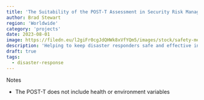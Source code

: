 ```yaml
---
title: 'The Suitability of the POST-T Assessment in Security Risk Management for Disaster Response'
author: Brad Stewart
region: 'Worldwide'
category: 'projects'
date: 2023-08-01 
image: https://filedn.eu/l2giFr0cgJdQHWk8xVfYQm5/images/stock/safety-medic-marine-expedition.webp
description: 'Helping to keep disaster responders safe and effective in the field'
draft: true
tags:
  - disaster-response
---
```


Notes

- The POST-T does not include health or environment variables
